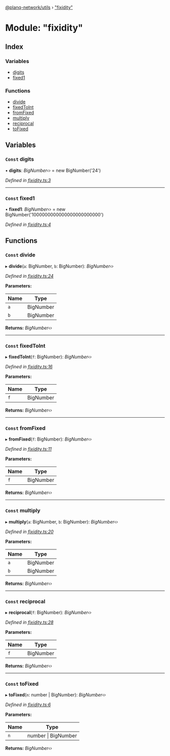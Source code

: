 [@planq-network/utils](../README.md) › ["fixidity"](_fixidity_.md)

# Module: "fixidity"

## Index

### Variables

* [digits](_fixidity_.md#const-digits)
* [fixed1](_fixidity_.md#const-fixed1)

### Functions

* [divide](_fixidity_.md#const-divide)
* [fixedToInt](_fixidity_.md#const-fixedtoint)
* [fromFixed](_fixidity_.md#const-fromfixed)
* [multiply](_fixidity_.md#const-multiply)
* [reciprocal](_fixidity_.md#const-reciprocal)
* [toFixed](_fixidity_.md#const-tofixed)

## Variables

### `Const` digits

• **digits**: *BigNumber‹›* = new BigNumber('24')

*Defined in [fixidity.ts:3](https://github.com/planq-network/planq-sdk/blob/master/packages/sdk/utils/src/fixidity.ts#L3)*

___

### `Const` fixed1

• **fixed1**: *BigNumber‹›* = new BigNumber('1000000000000000000000000')

*Defined in [fixidity.ts:4](https://github.com/planq-network/planq-sdk/blob/master/packages/sdk/utils/src/fixidity.ts#L4)*

## Functions

### `Const` divide

▸ **divide**(`a`: BigNumber, `b`: BigNumber): *BigNumber‹›*

*Defined in [fixidity.ts:24](https://github.com/planq-network/planq-sdk/blob/master/packages/sdk/utils/src/fixidity.ts#L24)*

**Parameters:**

Name | Type |
------ | ------ |
`a` | BigNumber |
`b` | BigNumber |

**Returns:** *BigNumber‹›*

___

### `Const` fixedToInt

▸ **fixedToInt**(`f`: BigNumber): *BigNumber‹›*

*Defined in [fixidity.ts:16](https://github.com/planq-network/planq-sdk/blob/master/packages/sdk/utils/src/fixidity.ts#L16)*

**Parameters:**

Name | Type |
------ | ------ |
`f` | BigNumber |

**Returns:** *BigNumber‹›*

___

### `Const` fromFixed

▸ **fromFixed**(`f`: BigNumber): *BigNumber‹›*

*Defined in [fixidity.ts:11](https://github.com/planq-network/planq-sdk/blob/master/packages/sdk/utils/src/fixidity.ts#L11)*

**Parameters:**

Name | Type |
------ | ------ |
`f` | BigNumber |

**Returns:** *BigNumber‹›*

___

### `Const` multiply

▸ **multiply**(`a`: BigNumber, `b`: BigNumber): *BigNumber‹›*

*Defined in [fixidity.ts:20](https://github.com/planq-network/planq-sdk/blob/master/packages/sdk/utils/src/fixidity.ts#L20)*

**Parameters:**

Name | Type |
------ | ------ |
`a` | BigNumber |
`b` | BigNumber |

**Returns:** *BigNumber‹›*

___

### `Const` reciprocal

▸ **reciprocal**(`f`: BigNumber): *BigNumber‹›*

*Defined in [fixidity.ts:28](https://github.com/planq-network/planq-sdk/blob/master/packages/sdk/utils/src/fixidity.ts#L28)*

**Parameters:**

Name | Type |
------ | ------ |
`f` | BigNumber |

**Returns:** *BigNumber‹›*

___

### `Const` toFixed

▸ **toFixed**(`n`: number | BigNumber): *BigNumber‹›*

*Defined in [fixidity.ts:6](https://github.com/planq-network/planq-sdk/blob/master/packages/sdk/utils/src/fixidity.ts#L6)*

**Parameters:**

Name | Type |
------ | ------ |
`n` | number &#124; BigNumber |

**Returns:** *BigNumber‹›*
